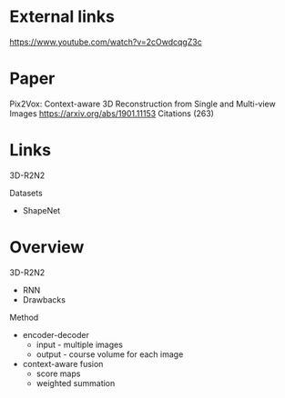 
# External links

https://www.youtube.com/watch?v=2cOwdcqgZ3c

# Paper

Pix2Vox: Context-aware 3D Reconstruction from Single and Multi-view Images
https://arxiv.org/abs/1901.11153
Citations (263)

# Links

3D-R2N2

Datasets
- ShapeNet 

# Overview

3D-R2N2
- RNN
- Drawbacks


Method
- encoder-decoder
	- input - multiple images
	- output - course volume for each image
- context-aware fusion
	- score maps
	- weighted summation